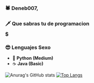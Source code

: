 ### 🕷 Deneb007, 

### 🗡 Que sabras tu de programacion $$$$$


### 😎 Lenguajes Sexo
- 🐍 **Python (Medium)**
- ☕ **Java (Basic)**

![Anurag's GitHub stats](https://github-readme-stats.vercel.app/api?username=DenebS4c&show_icons=true&theme=dark)
[![Top Langs](https://github-readme-stats.vercel.app/api/top-langs/?username=DenebS4c)](https://github.com/anuraghazra/github-readme-stats)

